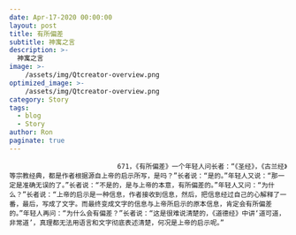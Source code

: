 ```yaml
---
date: Apr-17-2020 00:00:00
layout: post
title: 有所偏差
subtitle: 神寓之言
description: >-
  神寓之言
image: >-
    /assets/img/Qtcreator-overview.png
optimized_image: >-
    /assets/img/Qtcreator-overview.png
category: Story
tags:
  - blog
  - Story
author: Ron
paginate: true
---
```


							　　671，《有所偏差》一个年轻人问长者：“《圣经》，《古兰经》等宗教经典，都是作者根据源自上帝的启示所写，是吗？”长者说：“是的。”年轻人又说：“那一定是准确无误的了。”长者说：“不是的，是与上帝的本意，有所偏差的。”年轻人又问：“为什么？”长者说：“上帝的启示是一种信息，作者接收到信息，然后，把信息经过自己的心解释了一番，最后，写成了文字。而最终变成文字的信息与上帝所启示的原本信息，肯定会有所偏差的。”年轻人再问：“为什么会有偏差？”长者说：“这是很难说清楚的，《道德经》中讲‘道可道，非常道’，真理都无法用语言和文字彻底表述清楚，何况是上帝的启示呢。”
